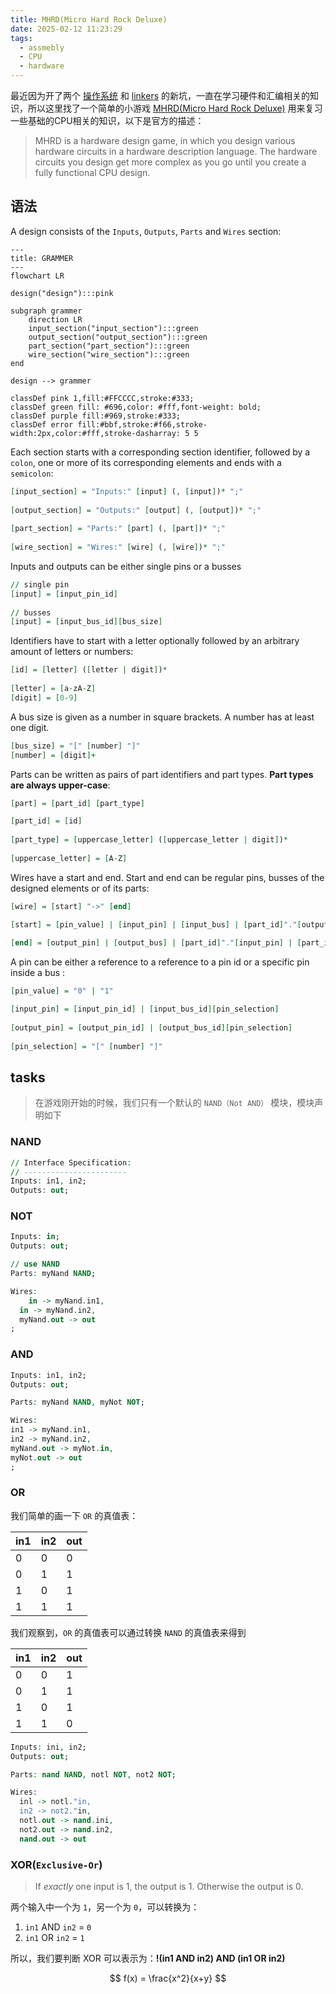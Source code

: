 ```yaml
---
title: MHRD(Micro Hard Rock Deluxe)
date: 2025-02-12 11:23:29
tags:
  - assmebly
  - CPU
  - hardware
---
```


 最近因为开了两个 [操作系统](https://github.com/0x822a5b87/Ardi) 和 [linkers](https://github.com/0x822a5b87/tiny-linkers) 的新坑，一直在学习硬件和汇编相关的知识，所以这里找了一个简单的小游戏 [MHRD(Micro Hard Rock Deluxe)](https://store.steampowered.com/app/576030/MHRD/) 用来复习一些基础的CPU相关的知识，以下是官方的描述：

> MHRD is a hardware design game, in which you design various hardware circuits in a hardware description language. The hardware circuits you design get more complex as you go until you create a fully functional CPU design.

## 语法

A design consists of the `Inputs`, `Outputs`, `Parts` and `Wires` section:

```mermaid
---
title: GRAMMER
---
flowchart LR

design("design"):::pink

subgraph grammer
	direction LR
	input_section("input_section"):::green
	output_section("output_section"):::green
	part_section("part_section"):::green
	wire_section("wire_section"):::green
end

design --> grammer

classDef pink 1,fill:#FFCCCC,stroke:#333;
classDef green fill: #696,color: #fff,font-weight: bold;
classDef purple fill:#969,stroke:#333;
classDef error fill:#bbf,stroke:#f66,stroke-width:2px,color:#fff,stroke-dasharray: 5 5
```



Each section starts with a corresponding section identifier, followed by a `colon`, one or more of its corresponding elements and ends with a `semicolon`:

```vhdl
[input_section] = "Inputs:" [input] (, [input])* ";"
  
[output_section] = "Outputs:" [output] (, [output])* ";"
  
[part_section] = "Parts:" [part] (, [part])* ";"
  
[wire_section] = "Wires:" [wire] (, [wire])* ";"
```

Inputs and outputs can be either single pins or a busses

```vhdl
// single pin
[input] = [input_pin_id]
  
// busses
[input] = [input_bus_id][bus_size]
```

Identifiers have to start with a letter optionally followed by an arbitrary amount of letters or numbers:

```vhdl
[id] = [letter] ([letter | digit])*
  
[letter] = [a-zA-Z]
[digit] = [0-9]
```

A bus size is given as a number in square brackets. A number has at least one digit.

```vhdl
[bus_size] = "[" [number] "]"
[number] = [digit]+
```

Parts can be written as pairs of part identifiers and part types. **Part types are always upper-case**:

```vhdl
[part] = [part_id] [part_type]

[part_id] = [id]
  
[part_type] = [uppercase_letter] ([uppercase_letter | digit])*
  
[uppercase_letter] = [A-Z]
```

Wires have a start and end. Start and end can be regular pins, busses of the designed elements or of its parts:

```vhdl
[wire] = [start] "->" [end]

[start] = [pin_value] | [input_pin] | [input_bus] | [part_id]"."[output_pin] | [part_id]"."[output_bus]
  
[end] = [output_pin] | [output_bus] | [part_id]"."[input_pin] | [part_id]"."[input_bus]
```

A pin can be either a reference to a reference to a pin id or a specific pin inside a bus :

```vhdl
[pin_value] = "0" | "1"

[input_pin] = [input_pin_id] | [input_bus_id][pin_selection]
  
[output_pin] = [output_pin_id] | [output_bus_id][pin_selection]
  
[pin_selection] = "[" [number] "]"
```

## tasks

> 在游戏刚开始的时候，我们只有一个默认的 `NAND（Not AND）` 模块，模块声明如下

### NAND

```vhdl
// Interface Specification:
// -----------------------
Inputs: in1, in2;
Outputs: out;
```

### NOT

```vhdl
Inputs: in;
Outputs: out;

// use NAND
Parts: myNand NAND;

Wires:
	in -> myNand.in1,
  in -> myNand.in2,
  myNand.out -> out
;
```

### AND

```vhdl
Inputs: in1, in2;
Outputs: out;

Parts: myNand NAND, myNot NOT;

Wires:
in1 -> myNand.in1,
in2 -> myNand.in2,
myNand.out -> myNot.in,
myNot.out -> out
;
```

### OR

我们简单的画一下 `OR` 的真值表：

| in1  | in2  | out  |
| ---- | ---- | ---- |
| 0    | 0    | 0    |
| 0    | 1    | 1    |
| 1    | 0    | 1    |
| 1    | 1    | 1    |

我们观察到，`OR` 的真值表可以通过转换 `NAND` 的真值表来得到

| in1  | in2  | out  |
| ---- | ---- | ---- |
| 0    | 0    | 1    |
| 0    | 1    | 1    |
| 1    | 0    | 1    |
| 1    | 1    | 0    |

```vhdl
Inputs: ini, in2;
Outputs: out;

Parts: nand NAND, notl NOT, not2 NOT;

Wires:
  inl -> notl."in,
  in2 -> not2."in,
  notl.out -> nand.ini,
  not2.out -> nand.in2,
  nand.out -> out
```

### XOR(`Exclusive-Or`)

> If _exactly_ one input is 1, the output is 1. Otherwise the output is 0.

两个输入中一个为 `1`，另一个为 `0`，可以转换为：

1. `in1` AND `in2` = `0`
2. `in1` OR `in2` = `1`

所以，我们要判断 XOR 可以表示为：**!(in1 AND in2) AND (in1 OR in2)**

$$
f(x) = \frac{x^2}{x+y}
$$



